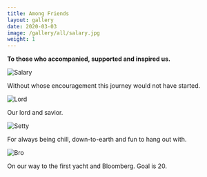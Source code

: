 ```yaml
---
title: Among Friends
layout: gallery
date: 2020-03-03
image: /gallery/all/salary.jpg
weight: 1
---
```


**To those who accompanied, supported and inspired us.**

![Salary](/gallery/all/salary.jpg)

Without whose encouragement this journey would not have started.

![Lord](/gallery/all/lord.jpg)

Our lord and savior.

![Setty](/gallery/all/setty.jpg)

For always being chill, down-to-earth and fun to hang out with.

![Bro](/gallery/all/jian.jpg)

On our way to the first yacht and Bloomberg. Goal is 20.

